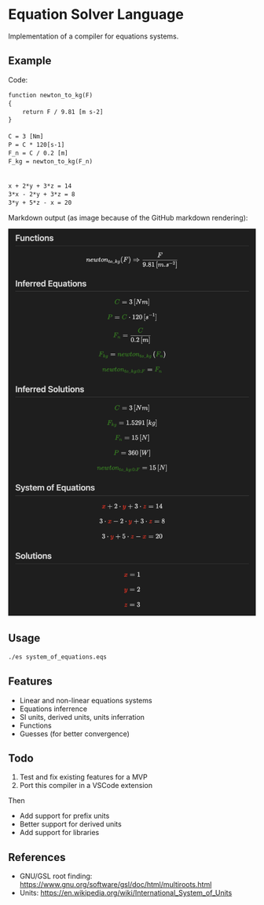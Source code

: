# Equation Solver Language

Implementation of a compiler for equations systems.

## Example

Code:
```txt
function newton_to_kg(F)
{
    return F / 9.81 [m s-2]
}

C = 3 [Nm]
P = C * 120[s-1]
F_n = C / 0.2 [m]
F_kg = newton_to_kg(F_n)


x + 2*y + 3*z = 14
3*x - 2*y + 3*z = 8
3*y + 5*z - x = 20
```

Markdown output (as image because of the GitHub markdown rendering):

![readme_example_output](./examples/readme_example/readme_example_output.png)


## Usage
```sh
./es system_of_equations.eqs
```

## Features
- Linear and non-linear equations systems
- Equations inferrence
- SI units, derived units, units inferration
- Functions
- Guesses (for better convergence)

## Todo
1. Test and fix existing features for a MVP
2. Port this compiler in a VSCode extension

Then
- Add support for prefix units
- Better support for derived units
- Add support for libraries

## References
- GNU/GSL root finding: https://www.gnu.org/software/gsl/doc/html/multiroots.html
- Units: https://en.wikipedia.org/wiki/International_System_of_Units
